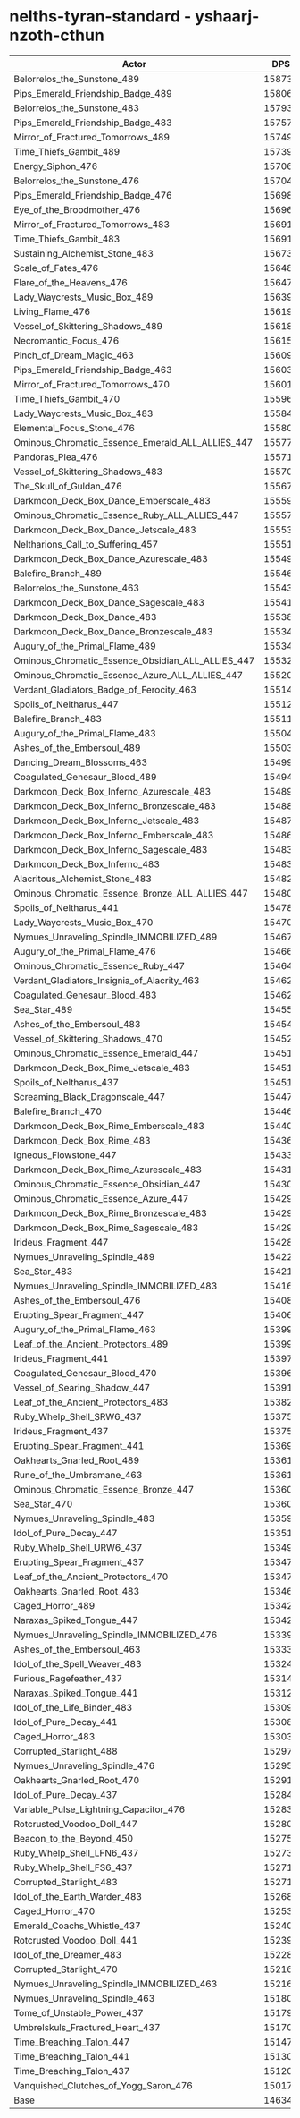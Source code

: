 # nelths-tyran-standard - yshaarj-nzoth-cthun
| Actor | DPS | Increase |
|---|:---:|:---:|
|Belorrelos_the_Sunstone_489|158736|8.47%|
|Pips_Emerald_Friendship_Badge_489|158065|8.01%|
|Belorrelos_the_Sunstone_483|157936|7.92%|
|Pips_Emerald_Friendship_Badge_483|157576|7.67%|
|Mirror_of_Fractured_Tomorrows_489|157497|7.62%|
|Time_Thiefs_Gambit_489|157399|7.55%|
|Energy_Siphon_476|157062|7.32%|
|Belorrelos_the_Sunstone_476|157047|7.31%|
|Pips_Emerald_Friendship_Badge_476|156980|7.27%|
|Eye_of_the_Broodmother_476|156969|7.26%|
|Mirror_of_Fractured_Tomorrows_483|156919|7.22%|
|Time_Thiefs_Gambit_483|156912|7.22%|
|Sustaining_Alchemist_Stone_483|156733|7.10%|
|Scale_of_Fates_476|156486|6.93%|
|Flare_of_the_Heavens_476|156479|6.92%|
|Lady_Waycrests_Music_Box_489|156394|6.86%|
|Living_Flame_476|156192|6.73%|
|Vessel_of_Skittering_Shadows_489|156183|6.72%|
|Necromantic_Focus_476|156152|6.70%|
|Pinch_of_Dream_Magic_463|156094|6.66%|
|Pips_Emerald_Friendship_Badge_463|156039|6.62%|
|Mirror_of_Fractured_Tomorrows_470|156015|6.61%|
|Time_Thiefs_Gambit_470|155960|6.57%|
|Lady_Waycrests_Music_Box_483|155846|6.49%|
|Elemental_Focus_Stone_476|155800|6.46%|
|Ominous_Chromatic_Essence_Emerald_ALL_ALLIES_447|155776|6.44%|
|Pandoras_Plea_476|155713|6.40%|
|Vessel_of_Skittering_Shadows_483|155701|6.39%|
|The_Skull_of_Guldan_476|155677|6.38%|
|Darkmoon_Deck_Box_Dance_Emberscale_483|155591|6.32%|
|Ominous_Chromatic_Essence_Ruby_ALL_ALLIES_447|155575|6.31%|
|Darkmoon_Deck_Box_Dance_Jetscale_483|155532|6.28%|
|Neltharions_Call_to_Suffering_457|155518|6.27%|
|Darkmoon_Deck_Box_Dance_Azurescale_483|155494|6.25%|
|Balefire_Branch_489|155469|6.23%|
|Belorrelos_the_Sunstone_463|155436|6.21%|
|Darkmoon_Deck_Box_Dance_Sagescale_483|155417|6.20%|
|Darkmoon_Deck_Box_Dance_483|155389|6.18%|
|Darkmoon_Deck_Box_Dance_Bronzescale_483|155344|6.15%|
|Augury_of_the_Primal_Flame_489|155342|6.15%|
|Ominous_Chromatic_Essence_Obsidian_ALL_ALLIES_447|155324|6.13%|
|Ominous_Chromatic_Essence_Azure_ALL_ALLIES_447|155205|6.05%|
|Verdant_Gladiators_Badge_of_Ferocity_463|155145|6.01%|
|Spoils_of_Neltharus_447|155122|6.00%|
|Balefire_Branch_483|155110|5.99%|
|Augury_of_the_Primal_Flame_483|155048|5.95%|
|Ashes_of_the_Embersoul_489|155035|5.94%|
|Dancing_Dream_Blossoms_463|154995|5.91%|
|Coagulated_Genesaur_Blood_489|154946|5.88%|
|Darkmoon_Deck_Box_Inferno_Azurescale_483|154890|5.84%|
|Darkmoon_Deck_Box_Inferno_Bronzescale_483|154880|5.83%|
|Darkmoon_Deck_Box_Inferno_Jetscale_483|154874|5.83%|
|Darkmoon_Deck_Box_Inferno_Emberscale_483|154868|5.82%|
|Darkmoon_Deck_Box_Inferno_Sagescale_483|154833|5.80%|
|Darkmoon_Deck_Box_Inferno_483|154830|5.80%|
|Alacritous_Alchemist_Stone_483|154827|5.79%|
|Ominous_Chromatic_Essence_Bronze_ALL_ALLIES_447|154803|5.78%|
|Spoils_of_Neltharus_441|154780|5.76%|
|Lady_Waycrests_Music_Box_470|154706|5.71%|
|Nymues_Unraveling_Spindle_IMMOBILIZED_489|154670|5.69%|
|Augury_of_the_Primal_Flame_476|154663|5.68%|
|Ominous_Chromatic_Essence_Ruby_447|154647|5.67%|
|Verdant_Gladiators_Insignia_of_Alacrity_463|154623|5.65%|
|Coagulated_Genesaur_Blood_483|154621|5.65%|
|Sea_Star_489|154559|5.61%|
|Ashes_of_the_Embersoul_483|154546|5.60%|
|Vessel_of_Skittering_Shadows_470|154521|5.59%|
|Ominous_Chromatic_Essence_Emerald_447|154519|5.58%|
|Darkmoon_Deck_Box_Rime_Jetscale_483|154513|5.58%|
|Spoils_of_Neltharus_437|154510|5.58%|
|Screaming_Black_Dragonscale_447|154473|5.55%|
|Balefire_Branch_470|154468|5.55%|
|Darkmoon_Deck_Box_Rime_Emberscale_483|154408|5.51%|
|Darkmoon_Deck_Box_Rime_483|154366|5.48%|
|Igneous_Flowstone_447|154330|5.45%|
|Darkmoon_Deck_Box_Rime_Azurescale_483|154316|5.45%|
|Ominous_Chromatic_Essence_Obsidian_447|154305|5.44%|
|Ominous_Chromatic_Essence_Azure_447|154292|5.43%|
|Darkmoon_Deck_Box_Rime_Bronzescale_483|154291|5.43%|
|Darkmoon_Deck_Box_Rime_Sagescale_483|154291|5.43%|
|Irideus_Fragment_447|154284|5.42%|
|Nymues_Unraveling_Spindle_489|154229|5.39%|
|Sea_Star_483|154211|5.37%|
|Nymues_Unraveling_Spindle_IMMOBILIZED_483|154169|5.34%|
|Ashes_of_the_Embersoul_476|154087|5.29%|
|Erupting_Spear_Fragment_447|154069|5.28%|
|Augury_of_the_Primal_Flame_463|153998|5.23%|
|Leaf_of_the_Ancient_Protectors_489|153993|5.22%|
|Irideus_Fragment_441|153976|5.21%|
|Coagulated_Genesaur_Blood_470|153968|5.21%|
|Vessel_of_Searing_Shadow_447|153918|5.17%|
|Leaf_of_the_Ancient_Protectors_483|153828|5.11%|
|Ruby_Whelp_Shell_SRW6_437|153756|5.06%|
|Irideus_Fragment_437|153751|5.06%|
|Erupting_Spear_Fragment_441|153696|5.02%|
|Oakhearts_Gnarled_Root_489|153614|4.97%|
|Rune_of_the_Umbramane_463|153612|4.96%|
|Ominous_Chromatic_Essence_Bronze_447|153606|4.96%|
|Sea_Star_470|153602|4.96%|
|Nymues_Unraveling_Spindle_483|153591|4.95%|
|Idol_of_Pure_Decay_447|153513|4.90%|
|Ruby_Whelp_Shell_URW6_437|153495|4.88%|
|Erupting_Spear_Fragment_437|153479|4.87%|
|Leaf_of_the_Ancient_Protectors_470|153478|4.87%|
|Oakhearts_Gnarled_Root_483|153460|4.86%|
|Caged_Horror_489|153424|4.84%|
|Naraxas_Spiked_Tongue_447|153422|4.83%|
|Nymues_Unraveling_Spindle_IMMOBILIZED_476|153392|4.81%|
|Ashes_of_the_Embersoul_463|153334|4.77%|
|Idol_of_the_Spell_Weaver_483|153240|4.71%|
|Furious_Ragefeather_437|153148|4.65%|
|Naraxas_Spiked_Tongue_441|153126|4.63%|
|Idol_of_the_Life_Binder_483|153096|4.61%|
|Idol_of_Pure_Decay_441|153089|4.61%|
|Caged_Horror_483|153031|4.57%|
|Corrupted_Starlight_488|152979|4.53%|
|Nymues_Unraveling_Spindle_476|152958|4.52%|
|Oakhearts_Gnarled_Root_470|152913|4.49%|
|Idol_of_Pure_Decay_437|152840|4.44%|
|Variable_Pulse_Lightning_Capacitor_476|152834|4.43%|
|Rotcrusted_Voodoo_Doll_447|152807|4.41%|
|Beacon_to_the_Beyond_450|152750|4.37%|
|Ruby_Whelp_Shell_LFN6_437|152739|4.37%|
|Ruby_Whelp_Shell_FS6_437|152716|4.35%|
|Corrupted_Starlight_483|152713|4.35%|
|Idol_of_the_Earth_Warder_483|152682|4.33%|
|Caged_Horror_470|152537|4.23%|
|Emerald_Coachs_Whistle_437|152400|4.14%|
|Rotcrusted_Voodoo_Doll_441|152391|4.13%|
|Idol_of_the_Dreamer_483|152280|4.05%|
|Corrupted_Starlight_470|152166|3.98%|
|Nymues_Unraveling_Spindle_IMMOBILIZED_463|152162|3.97%|
|Nymues_Unraveling_Spindle_463|151806|3.73%|
|Tome_of_Unstable_Power_437|151798|3.72%|
|Umbrelskuls_Fractured_Heart_437|151701|3.66%|
|Time_Breaching_Talon_447|151475|3.50%|
|Time_Breaching_Talon_441|151306|3.39%|
|Time_Breaching_Talon_437|151209|3.32%|
|Vanquished_Clutches_of_Yogg_Saron_476|150173|2.61%|
|Base|146347|0.00%|
